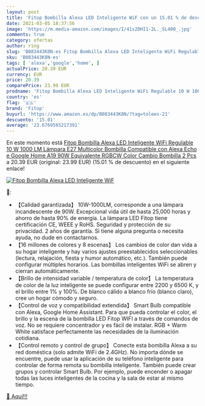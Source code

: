 ```yaml
---
layout: post
title: 'Fitop Bombilla Alexa LED Inteligente WiF con un 15.01 % de descuento'
date: 2021-03-05 18:37:56
image: 'https://m.media-amazon.com/images/I/41s2DHI1-2L._SL400_.jpg'
comments: true
category: ofertas
author: ring
slug: 'B083443K8N-es Fitop Bombilla Alexa LED Inteligente WiFi Regulable 10 W...'
sku: 'B083443K8N-es'
tags: [ 'alexa','google','home', ]
actualPrice: 20.39 EUR
currency: EUR
price: 20.39
comparePrice: 23.99 EUR
prodname: 'Fitop Bombilla Alexa LED Inteligente WiFi Regulable 10 W 1000 LM Lámpara  E27 Multicolor Bombilla Compatible con Alexa  Echo e Google Home  A19 90W Equivalente RGBCW Color Cambio Bombilla  2 Pcs'
country: 'es'
flag: '🇪🇸'
brand: 'Fitop'
buyurl: 'https://www.amazon.es/dp/B083443K8N/?tag=tolees-21'
descuento: '15.01'
average: '23.6769565217391'
---
```


En este momento está [Fitop Bombilla Alexa LED Inteligente WiFi Regulable 10 W 1000 LM Lámpara  E27 Multicolor Bombilla Compatible con Alexa  Echo e Google Home  A19 90W Equivalente RGBCW Color Cambio Bombilla  2 Pcs](https://www.amazon.es/dp/B083443K8N/?tag=tolees-21) a 20.39 EUR (original: 23.99 EUR) (15.01 %  de descuento) en el siguiente enlace!

[![Fitop Bombilla Alexa LED Inteligente WiF](https://m.media-amazon.com/images/I/41s2DHI1-2L._SL400_.jpg)](https://www.amazon.es/dp/B083443K8N/?tag=tolees-21)

🔎:

- 【Calidad garantizada】 10W-1000LM, corresponde a una lámpara incandescente de 90W. Excepcional vida útil de hasta 25,000 horas y ahorro de hasta 90% de energía. La lámpara LED Fitop tiene certificación CE, WEEE y RoHS. Seguridad y protección de su privacidad. 2 años de garantía. Si tiene alguna pregunta o necesita ayuda, no dude en contactarnos.
- 【16 millones de colores y 8 escenas】 Los cambios de color dan vida a su hogar inteligente y hay varios ajustes preestablecidos seleccionables (lectura, relajación, fiesta y humor automático, etc.). También puede configurar múltiples horarios. Las bombillas inteligentes WiFi se abren y cierran automáticamente.
- 【Brillo de intensidad variable / temperatura de color】 La temperatura de color de la luz inteligente se puede configurar entre 2200 y 6500 K, y el brillo entre 1% y 100%. De blanco cálido a blanco frío (blanco claro), cree un hogar cómodo y seguro.
- 【Control de voz y compatibilidad extendida】 Smart Bulb compatible con Alexa, Google Home Assistant. Para que pueda controlar el color, el brillo y la escena de la bombilla LED Fitop WIFI a través de comandos de voz. No se requiere concentrador y es fácil de instalar. RGB + Warm White satisface perfectamente las necesidades de la iluminación cotidiana.
- 【Control remoto y control de grupo】 Conecte esta bombilla Alexa a su red doméstica (solo admite WiFi de 2.4GHz). No importa dónde se encuentre, puede usar la aplicación de su teléfono inteligente para controlar de forma remota su bombilla inteligente. También puede crear grupos y controlar Smart Bulb. Por ejemplo, puede encender o apagar todas las luces inteligentes de la cocina y la sala de estar al mismo tiempo.

[🛒 Aquí!!!](https://www.amazon.es/dp/B083443K8N/?tag=tolees-21)
